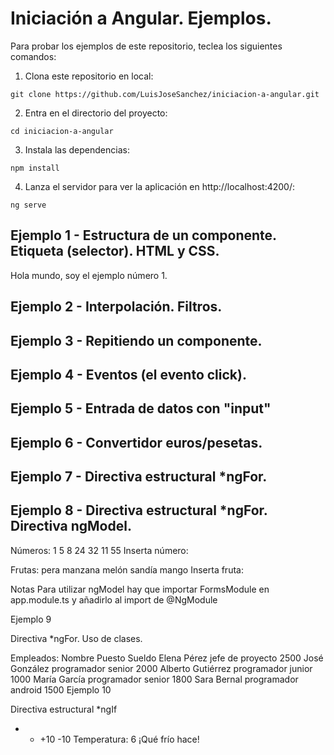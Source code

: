 # Iniciación a Angular. Ejemplos.

Para probar los ejemplos de este repositorio, teclea los siguientes comandos:

1. Clona este repositorio en local:

```console
git clone https://github.com/LuisJoseSanchez/iniciacion-a-angular.git
```

2. Entra en el directorio del proyecto:

```console
cd iniciacion-a-angular
```

3. Instala las dependencias:

```console
npm install
```

4. Lanza el servidor para ver la aplicación en http://localhost:4200/:

```console
ng serve
```

## Ejemplo 1 - Estructura de un componente. Etiqueta (selector). HTML y CSS.

Hola mundo, soy el ejemplo número 1.

## Ejemplo 2 - Interpolación. Filtros.

## Ejemplo 3 - Repitiendo un componente.

## Ejemplo 4 - Eventos (el evento click).

## Ejemplo 5 - Entrada de datos con "input"

## Ejemplo 6 - Convertidor euros/pesetas.

## Ejemplo 7 - Directiva estructural *ngFor.

## Ejemplo 8 - Directiva estructural *ngFor. Directiva ngModel.

Números: 1 5 8 24 32 11 55 
Inserta número: 
 

Frutas: pera manzana melón sandía mango 
Inserta fruta: 
 

Notas
Para utilizar ngModel hay que importar FormsModule en app.module.ts y añadirlo al import de @NgModule

Ejemplo 9

Directiva *ngFor. Uso de clases.

Empleados:
Nombre	Puesto	Sueldo
Elena Pérez	jefe de proyecto	2500
José González	programador senior	2000
Alberto Gutiérrez	programador junior	1000
María García	programador senior	1800
Sara Bernal	programador android	1500
Ejemplo 10

Directiva estructural *ngIf

+ - +10 -10
Temperatura: 6 ¡Qué frío hace!  
